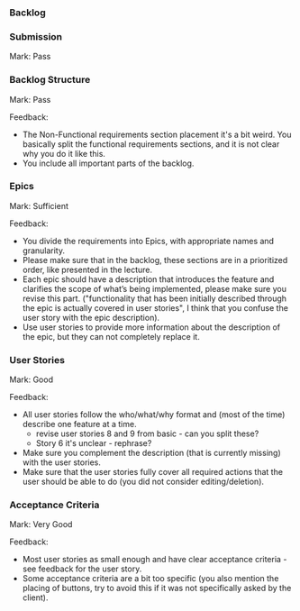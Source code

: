 ### Backlog

### Submission

Mark: Pass

### Backlog Structure

Mark: Pass

Feedback: 
* The Non-Functional requirements section placement it's a bit weird. You basically split the functional requirements sections, and it is not clear why you do it like this.
* You include all important parts of the backlog.

### Epics

Mark: Sufficient

Feedback: 
* You divide the requirements into Epics, with appropriate names and granularity.
* Please make sure that in the backlog, these sections are in a prioritized order, like presented in the lecture.
* Each epic should have a description that introduces the feature and clarifies the scope of what’s being implemented, please make sure you revise this part.
("functionality that has been initially described through the epic is actually covered in user stories", I think that you confuse the user story with the epic description).
* Use user stories to provide more information about the description of the epic, but they can not completely replace it.

### User Stories

Mark: Good

Feedback:
* All user stories follow the who/what/why format and (most of the time) describe one feature at a time.
	* revise user stories 8 and 9 from basic - can you split these?
	* Story 6 it's unclear - rephrase?
* Make sure you complement the description (that is currently missing) with the user stories.
* Make sure that the user stories fully cover all required actions that the user should be able to do (you did not consider editing/deletion).

### Acceptance Criteria

Mark: Very Good

Feedback: 
* Most user stories as small enough and have clear acceptance criteria - see feedback for the user story.
* Some acceptance criteria are a bit too specific (you also mention the placing of buttons, try to avoid this if it was not specifically asked by the client).


